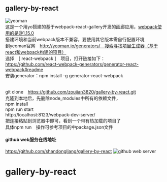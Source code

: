 ##  gallery-by-react
  ![](https://github.com/zoujian3820/gallery-by-react/blob/master/src/images/yeoman.png "yeoman")
  <br>这是一个用yo搭建的基于webpack-react-gallery开发的画廊应用，webpack使用的是@1.15.0
  <br>搭建环境和当前webpack版本不兼容，要使用其它版本需自行配置环境
  <br>到yeoman官网　http://yeoman.io/generators/　搜索寻找项目生成器（基于react和webpack构建的项目）
  <br>选择　[ react-webpack ]　项目，打开链接如下：
  <br>https://github.com/react-webpack-generators/generator-react-webpack#readme
  <br>安装generator：npm install -g generator-react-webpack

  <br>git clone　https://github.com/zoujian3820/gallery-by-react.git
  <br>克隆到本地后，先删除node_modules中所有的依赖文件，
  <br>npm install
  <br>npm run start
  <br>http://localhost:8123/webpack-dev-server/
  <br>把连接粘贴到浏览器中即可，看到一个带有热加载的项目了
  <br>具体npm run　操作可参考项目的中package.json文件
  
  #### github web服务在线地址
  https://github.com/shandongliang/gallery-by-react
  ![](https://github.com/zoujian3820/gallery-by-react/blob/master/src/gitdemo.gif "github web server")
 
# gallery-by-react

